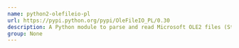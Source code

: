 ```yaml
---
name: python2-olefileio-pl
url: https://pypi.python.org/pypi/OleFileIO_PL/0.30
description: A Python module to parse and read Microsoft OLE2 files (Structured Storage or Compound Document, Microsoft Office).
group: None
---
```

